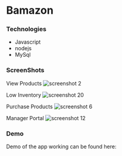 # Bamazon

### Technologies
* Javascript
* nodejs
* MySql

### ScreenShots
View Products
![screenshot 2](https://user-images.githubusercontent.com/40690696/49011779-2cf66380-f12c-11e8-97ba-215d10b01806.jpg)

Low Inventory
![screenshot 20](https://user-images.githubusercontent.com/40690696/49011777-2cf66380-f12c-11e8-94fd-611c9fdc472c.jpg)

Purchase Products
![screenshot 6](https://user-images.githubusercontent.com/40690696/49011778-2cf66380-f12c-11e8-911c-7140d304be6d.jpg)

Manager Portal
![screenshot 12](https://user-images.githubusercontent.com/40690696/49011781-2d8efa00-f12c-11e8-96ef-82a592f13c3c.jpg)

### Demo
Demo of the app working can be found here:
